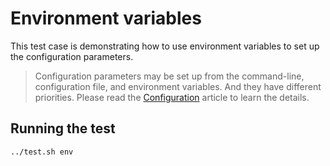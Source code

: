 # Environment variables

This test case is demonstrating how to use environment variables to set up the configuration parameters.

> Configuration parameters may be set up from the command-line, configuration file, and environment variables. And they have different priorities. Please read the [Configuration](https://www.dbinvent.com/rdbm/guide/configuration) article to learn the details.

## Running the test

```shell
../test.sh env
```
